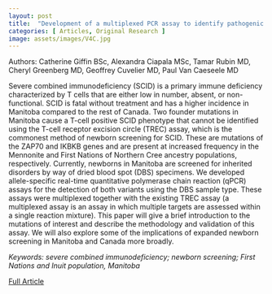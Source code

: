 ```yaml
---
layout: post
title:  "Development of a multiplexed PCR assay to identify pathogenic variants causing severe combined immunodeficiency (SCID) in Manitoba"
categories: [ Articles, Original Research ]
image: assets/images/V4C.jpg
---
```


Authors: Catherine Giffin BSc, Alexandra Ciapala MSc, Tamar Rubin MD, Cheryl Greenberg MD, Geoffrey Cuvelier MD, Paul Van Caeseele MD

Severe combined immunodeficiency (SCID) is a primary immune deficiency characterized by T cells that are either low in number, absent, or non-functional. SCID is fatal without treatment and has a higher incidence in Manitoba compared to the rest of Canada. Two founder mutations in Manitoba cause a T-cell positive SCID phenotype that cannot be identified using the T-cell receptor excision circle (TREC) assay, which is the commonest method of newborn screening for SCID. These are mutations of the ZAP70 and IKBKB genes and are present at increased frequency in the Mennonite and First Nations of Northern Cree ancestry populations, respectively. Currently, newborns in Manitoba are screened for inherited disorders by way of dried blood spot (DBS) specimens. We developed allele-specific real-time quantitative polymerase chain reaction (qPCR) assays for the detection of both variants using the DBS sample type. These assays were multiplexed together with the existing TREC assay (a multiplexed assay is an assay in which multiple targets are assessed within a single reaction mixture). This paper will give a brief introduction to the mutations of interest and describe the methodology and validation of this assay. We will also explore some of the implications of expanded newborn screening in Manitoba and Canada more broadly.

_Keywords: severe combined immunodeficiency; newborn screening; First Nations and Inuit population, Manitoba_

<a href = "/assets/documents/V4I1/V4I1A3.pdf"> Full Article </a>